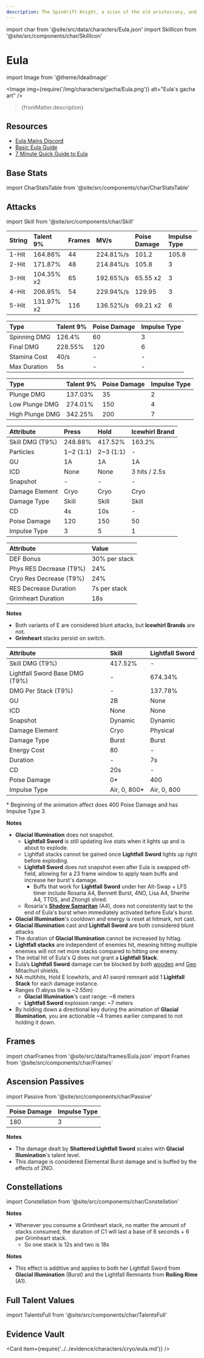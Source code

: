 ```yaml
---
description: The Spindrift Knight, a scion of the old aristocracy, and the Captain of the Knights of Favonius Reconnaissance Company. The reason for which a descendant of the ancient nobles might join the Knights remains a great mystery in Mondstadt to this very day.
---
```


import char from '@site/src/data/characters/Eula.json'
import SkillIcon from '@site/src/components/char/SkillIcon'

# Eula

import Image from '@theme/IdealImage'

<Image img={require('/img/characters/gacha/Eula.png')} alt="Eula's gacha art" />
<blockquote>{frontMatter.description}</blockquote>

## Resources

* [Eula Mains Discord](https://discord.gg/EulaMains)
* [Basic Eula Guide](https://keqingmains.com/eula/)
* [7 Minute Quick Guide to Eula](https://youtu.be/4pm1CQ7ftws)

## Base Stats

import CharStatsTable from '@site/src/components/char/CharStatsTable'

<CharStatsTable char={char} />

## Attacks

import Skill from '@site/src/components/char/Skill'

<Tabs>
<TabItem value='na' label='Normal Attacks'>
<SkillIcon char={char} skill='na' />
<div class='talent-columns'>
<Skill char={char} skill='na' sectionFilter='Normal Attack' />

| String        | Talent 9%  | Frames | MV/s      | Poise Damage | Impulse Type |
| :------------ | :--------- | :----- | :-------- | :----------- | :----------- |
| 1-Hit         | 164.86%    | 44     | 224.81%/s | 101.2        | 105.8        |
| 2-Hit         | 171.87%    | 48     | 214.84%/s | 105.8        | 3            |
| 3-Hit         | 104.35% x2 | 65     | 192.65%/s | 65.55 x2     | 3            |
| 4-Hit         | 206.95%    | 54     | 229.94%/s | 129.95       | 3            |
| 5-Hit         | 131.97% x2 | 116    | 136.52%/s | 69.21 x2     | 6            |

</div>
<div class='talent-columns'>
<Skill char={char} skill='na' sectionFilter='Charged Attack' />

| Type         | Talent 9% | Poise Damage | Impulse Type |
| :----------- | :-------- | :----------- | :----------- |
| Spinning DMG | 126.4%    | 60           | 3            |
| Final DMG    | 228.55%   | 120          | 6            |
| Stamina Cost | 40/s      | -            | -            |
| Max Duration | 5s        | -            | -            |

</div>
<div class='talent-columns'>
<Skill char={char} skill='na' sectionFilter='Plunging Attack' />

| Type            | Talent 9% | Poise Damage | Impulse Type |
| :-------------- | :-------- | :----------- | :----------- |
| Plunge DMG      | 137.03%   | 35           | 2            |
| Low Plunge DMG  | 274.01%   | 150          | 4            |
| High Plunge DMG | 342.25%   | 200          | 7            |

</div>

</TabItem>

<TabItem value='e' label='Skill'>
<SkillIcon char={char} skill='e' />
<div class='talent-columns'>
<Skill char={char} skill='e' />

| Attribute         | Press       | Hold        | Icewhirl Brand |
| :---------------- | :---------- | :---------- | :------------- |
| Skill DMG \(T9%\) | 248.88%     | 417.52%     | 163.2%         |
| Particles         | 1~2 \(1:1\) | 2~3 \(1:1\) | -              |
| GU                | 1A          | 1A          | 1A             |
| ICD               | None        | None        | 3 hits / 2.5s  |
| Snapshot          | -           | -           | -              |
| Damage Element    | Cryo        | Cryo        | Cryo           |
| Damage Type       | Skill       | Skill       | Skill          |
| CD                | 4s          | 10s         | -              |
| Poise Damage      | 120         | 150         | 50             |
| Impulse Type      | 3           | 5           | 1              |

</div>

| Attribute                 | Value         |
| :------------------------ | :------------ |
| DEF Bonus                 | 30% per stack |
| Phys RES Decrease \(T9%\) | 24%           |
| Cryo Res Decrease \(T9%\) | 24%           |
| RES Decrease Duration     | 7s per stack  |
| Grimheart Duration        | 18s           |

**Notes**

* Both variants of E are considered blunt attacks, but **Icewhirl Brands** are not.
* **Grimheart** stacks persist on switch.

</TabItem>

<TabItem value='q' label='Burst'>
<SkillIcon char={char} skill='q' />
<div class='talent-columns'>
<Skill char={char} skill='q'/>

| Attribute                        | Skill         | Lightfall Sword |
| :------------------------------- | :------------ | :-------------- |
| Skill DMG \(T9%\)                | 417.52%       | -               |
| Lightfall Sword Base DMG \(T9%\) | -             | 674.34%         |
| DMG Per Stack \(T9%\)            | -             | 137.78%         |
| GU                               | 2B            | None            |
| ICD                              | None          | None            |
| Snapshot                         | Dynamic       | Dynamic         |
| Damage Element                   | Cryo          | Physical        |
| Damage Type                      | Burst         | Burst           |
| Energy Cost                      | 80            | -               |
| Duration                         | -             | 7s              |
| CD                               | 20s           | -               |
| Poise Damage                     | 0\*           | 400             |
| Impulse Type                     | Air, 0, 800\* | Air, 0, 800     |

</div>

\* Beginning of the animation affect does 400 Poise Damage and has Impulse Type 3.

**Notes**

* **Glacial Illumination** does not snapshot.
  * **Lightfall Sword** is still updating live stats when it lights up and is about to explode.
  * Lightfall stacks cannot be gained once **Lightfall Sword** lights up right before exploding.
  * **Lightfall Sword** does not snapshot even after Eula is swapped off-field, allowing for a 23 frame window to apply team buffs and increase her burst's damage.
    * Buffs that work for **Lightfall Sword** under her Alt-Swap + LFS timer include Rosaria A4, Bennett Burst, 4NO, Lisa A4, Shenhe A4, TTDS, and Zhongli shred.
  * Rosaria's [**Shadow Samaritan**](rosaria.md#ascension-passives) \(A4\), does not consistently last to the end of Eula's burst when immediately activated before Eula's burst.
* **Glacial Illumination**'s cooldown and energy is reset at hitmark, not cast.
* **Glacial Illumination** cast and **Lightfall Sword** are both considered blunt attacks
* The duration of **Glacial Illumination** cannot be increased by hitlag.
* **Lightfall stacks** are independent of enemies hit, meaning hitting multiple enemies will not net more stacks compared to hitting one enemy.
* The initial hit of Eula's Q does not grant a **Lightfall Stack**.
* Eula’s **Lightfall Sword** damage can be blocked by both [wooden](https://imgur.com/a/bL0UttC) and [Geo](https://imgur.com/a/PU9gkvv) Mitachurl shields.
* NA multihits, Hold E Icewhirls, and A1 sword remnant add 1 **Lightfall Stack** for each damage instance.
* Ranges \(1 abyss tile is ~2.55m\)
  * **Glacial Illumination**'s cast range: ~8 meters
  * **Lightfall Sword** explosion range: ~7 meters
* By holding down a directional key during the animation of **Glacial Illumination**, you are actionable ~4 frames earlier compared to not holding it down.

</TabItem>
</Tabs>

## Frames

import charFrames from '@site/src/data/frames/Eula.json'
import Frames from '@site/src/components/char/Frames'

<Frames data={charFrames} />

## Ascension Passives

import Passive from '@site/src/components/char/Passive'

<Tabs>
<TabItem value='passive' label='Passive'>
<Passive char={char} passive={2} />
</TabItem>

<TabItem value='a1' label='Ascension 1'>
<Passive char={char} passive={0} />

| Poise Damage | Impulse Type |
| :----------- | :----------- |
| 180          | 3            |

**Notes**

* The damage dealt by **Shattered Lightfall Sword** scales with **Glacial Illumination**'s talent level.
* This damage is considered Elemental Burst damage and is buffed by the effects of 2NO.

</TabItem>

<TabItem value="a4" label="Ascension 4">
<Passive char={char} passive={1} />
</TabItem>
</Tabs>

## Constellations

import Constellation from '@site/src/components/char/Constellation'

<Tabs>
<TabItem value='c1' label='C1'>
<Constellation char={char} constellation={1} />

**Notes**

* Whenever you consume a Grimheart stack, no matter the amount of stacks consumed, the duration of C1 will last a base of 6 seconds + 6 per Grimheart stack.
  * So one stack is 12s and two is 18s

</TabItem>

<TabItem value='c2' label='C2'>
<Constellation char={char} constellation={2} />
</TabItem>

<TabItem value='c3' label='C3'>
<Constellation char={char} constellation={3} />
</TabItem>

<TabItem value='c4' label='C4'>
<Constellation char={char} constellation={4} />

**Notes**

* This effect is additive and applies to both her Lightfall Sword from **Glacial Illumination** \(Burst\) and the Lightfall Remnants from **Roiling Rime** \(A1\).

</TabItem>

<TabItem value='c5' label='C5'>
<Constellation char={char} constellation={5} />
</TabItem>

<TabItem value='c6' label='C6'>
<Constellation char={char} constellation={6} />
</TabItem>
</Tabs>

## Full Talent Values

import TalentsFull from '@site/src/components/char/TalentsFull'

<TalentsFull char={char}/>

## Evidence Vault

<Card item={require('../../evidence/characters/cryo/eula.md')} />
